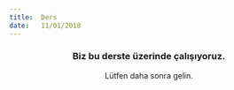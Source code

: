 ```yaml
---
title:  Ders
date:   11/01/2018
---
```


### <center>Biz bu derste üzerinde çalışıyoruz.</center>
<center>Lütfen daha sonra gelin.</center>